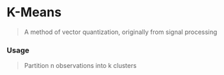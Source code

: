 # K-Means
> A method of vector quantization, originally from signal processing

### 

### Usage
> Partition n observations into k clusters
